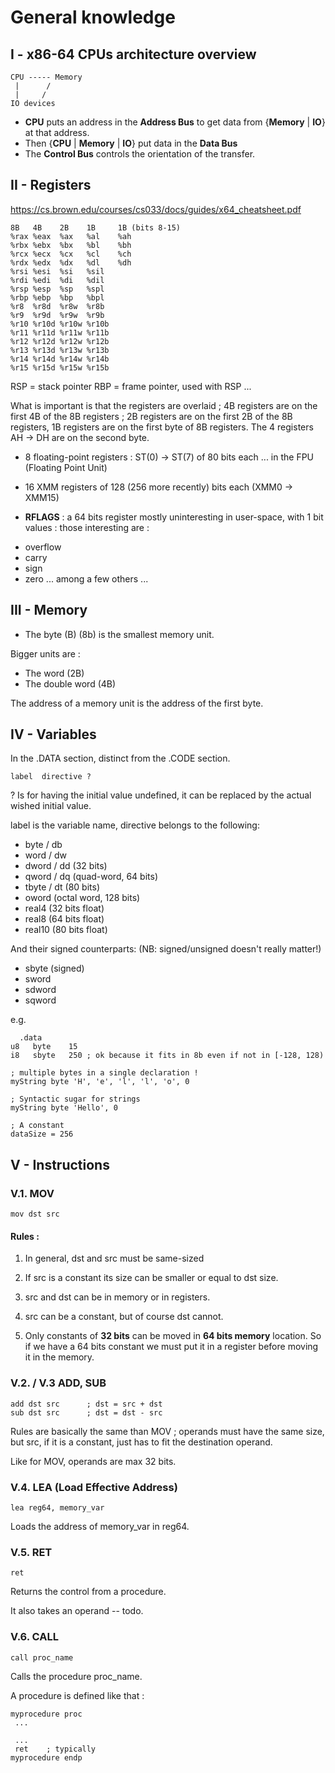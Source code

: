 # General knowledge 

## I - x86-64 CPUs architecture overview

```
CPU ----- Memory
 |      / 
 |     /    
IO devices
```

- **CPU** puts an address in the **Address Bus** to get data from {**Memory** | **IO**} at that address. 
- Then {**CPU** | **Memory** | **IO**} put data in the **Data Bus**
- The **Control Bus** controls the orientation of the transfer.

## II - Registers 

https://cs.brown.edu/courses/cs033/docs/guides/x64_cheatsheet.pdf

```
8B   4B    2B    1B     1B (bits 8-15)
%rax %eax  %ax   %al    %ah
%rbx %ebx  %bx   %bl    %bh
%rcx %ecx  %cx   %cl    %ch
%rdx %edx  %dx   %dl    %dh
%rsi %esi  %si   %sil 
%rdi %edi  %di   %dil 
%rsp %esp  %sp   %spl
%rbp %ebp  %bp   %bpl 
%r8  %r8d  %r8w  %r8b 
%r9  %r9d  %r9w  %r9b 
%r10 %r10d %r10w %r10b 
%r11 %r11d %r11w %r11b 
%r12 %r12d %r12w %r12b 
%r13 %r13d %r13w %r13b 
%r14 %r14d %r14w %r14b 
%r15 %r15d %r15w %r15b
```

RSP = stack pointer 
RBP = frame pointer, used with RSP ...

What is important is that the registers are overlaid ; 4B registers are on the first 
4B of the 8B registers ; 2B registers are on the first 2B of the 8B registers, 1B registers 
are on the first byte of 8B registers. The 4 registers AH -> DH are on the second byte.

+ 8 floating-point registers : ST(0) -> ST(7) of 80 bits each 
... in the FPU (Floating Point Unit)

+ 16 XMM registers of 128 (256 more recently) bits each (XMM0 -> XMM15)

+ **RFLAGS** : a 64 bits register mostly uninteresting in user-space, 
with 1 bit values : those interesting are :

- overflow
- carry 
- sign 
- zero 
... among a few others ... 

## III - Memory

- The byte (B) (8b) is the smallest memory unit. 

Bigger units are : 
- The word (2B) 
- The double word (4B)

The address of a memory unit is the address of the first byte.

## IV - Variables

In the .DATA section, distinct from the .CODE section.

```
label  directive ?
```

? Is for having the initial value undefined, 
it can be replaced by the actual wished initial value. 

label is the variable name, directive belongs to the following:
 
- byte / db
- word / dw
- dword / dd (32 bits)
- qword / dq (quad-word, 64 bits)
- tbyte / dt (80 bits)
- oword (octal word, 128 bits)
- real4 (32 bits float)
- real8 (64 bits float)
- real10 (80 bits float)

And their signed counterparts: (NB: signed/unsigned doesn't really matter!)

- sbyte (signed)
- sword
- sdword
- sqword

e.g. 

```
  .data
u8   byte    15
i8   sbyte   250 ; ok because it fits in 8b even if not in [-128, 128)

; multiple bytes in a single declaration !
myString byte 'H', 'e', 'l', 'l', 'o', 0    

; Syntactic sugar for strings          
myString byte 'Hello', 0

; A constant 
dataSize = 256
```

## V - Instructions 

### V.1. MOV 

```
mov dst src
```

#### Rules : 

1) In general, dst and src must be same-sized

2) If src is a constant its size can be smaller or equal to dst size. 

3) src and dst can be in memory or in registers. 

4) src can be a constant, but of course dst cannot.

5) Only constants of **32 bits** can be moved in **64 bits memory** location.
So if we have a 64 bits constant we must put it in a register before moving it in the memory.

### V.2. / V.3 ADD, SUB 

```
add dst src      ; dst = src + dst 
sub dst src      ; dst = dst - src 
```

Rules are basically the same than MOV ; operands must have the same size, 
but src, if it is a constant, just has to fit the destination operand.

Like for MOV, operands are max 32 bits.

### V.4. LEA (Load Effective Address)

```
lea reg64, memory_var
```

Loads the address of memory_var in reg64.

### V.5. RET

```
ret 
```

Returns the control from a procedure. 

It also takes an operand -- todo.

### V.6. CALL 

```
call proc_name
```

Calls the procedure proc_name. 

A procedure is defined like that : 

```
myprocedure proc
 ...
 
 ...
 ret    ; typically
myprocedure endp
```


